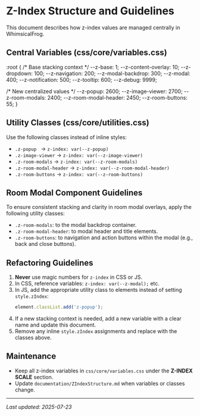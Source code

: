 # Z-Index Structure and Guidelines

This document describes how z-index values are managed centrally in WhimsicalFrog.

## Central Variables (css/core/variables.css)

:root {
  /* Base stacking context */
  --z-base: 1;
  --z-content-overlay: 10;
  --z-dropdown: 100;
  --z-navigation: 200;
  --z-modal-backdrop: 300;
  --z-modal: 400;
  --z-notification: 500;
  --z-tooltip: 600;
  --z-debug: 9999;

  /* New centralized values */
  --z-popup: 2600;
  --z-image-viewer: 2700;
  --z-room-modals: 2400;
  --z-room-modal-header: 2450;
  --z-room-buttons: 55;
}

## Utility Classes (css/core/utilities.css)

Use the following classes instead of inline styles:

- `.z-popup` &nbsp;&nbsp;→ `z-index: var(--z-popup)`
- `.z-image-viewer` → `z-index: var(--z-image-viewer)`
- `.z-room-modals` → `z-index: var(--z-room-modals)`
- `.z-room-modal-header` → `z-index: var(--z-room-modal-header)`
- `.z-room-buttons` → `z-index: var(--z-room-buttons)`

## Room Modal Component Guidelines

To ensure consistent stacking and clarity in room modal overlays, apply the following utility classes:

- `.z-room-modals`: to the modal backdrop container.
- `.z-room-modal-header`: to modal header and title elements.
- `.z-room-buttons`: to navigation and action buttons within the modal (e.g., back and close buttons).

## Refactoring Guidelines

1. **Never** use magic numbers for `z-index` in CSS or JS.
2. In CSS, reference variables: `z-index: var(--z-modal);` etc.
3. In JS, add the appropriate utility class to elements instead of setting `style.zIndex`:
   ```js
   element.classList.add('z-popup');
   ```
4. If a new stacking context is needed, add a new variable with a clear name and update this document.
5. Remove any inline `style.zIndex` assignments and replace with the classes above.

## Maintenance

- Keep all z-index variables in `css/core/variables.css` under the **Z-INDEX SCALE** section.
- Update `documentation/ZIndexStructure.md` when variables or classes change.

---
_Last updated: 2025-07-23_
